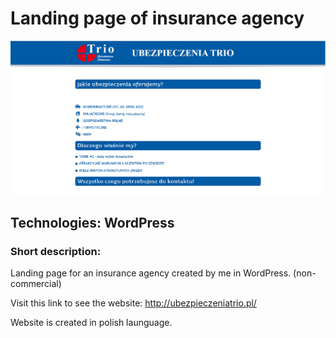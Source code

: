 # Landing page of insurance agency

!["Landing page image"](https://github.com/Skwieru/WordPress-Landing-Page/blob/main/landingpageImage.png?raw=true)

## Technologies: WordPress 

### Short description:

Landing page for an insurance agency created by me in WordPress. (non-commercial)

Visit this link to see the website: 
http://ubezpieczeniatrio.pl/

Website is created in polish launguage.
